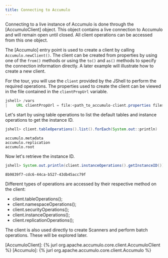 ```yaml
---
title: Connecting to Accumulo
---
```


Connecting to a live instance of Accumulo is done through the [AccumuloClient] object.  This object 
contains a live connection to Accumulo and will remain open until closed.  All client operations 
can be accessed from this one object.

The [Accumulo] entry point is used to create a client by calling ```Accumulo.newClient()```.  The 
client can be created from properties by using one of the ```from()``` methods or using the 
```to()``` and ```as()``` methods to specify the connection information directly. A later example 
will illustrate how to create a new client.

For the tour, you will use the ```client``` provided by the JShell to perform the required operations.
The properties used to create the client can be viewed in the file contained in the `clientPropUrl`
variable. 

```java
jshell> /vars
|    URL clientPropUrl = file:<path_to_accumulo-client.properties file>
```

Let's start by using table operations to list the default tables and instance operations to get 
the instance ID.

```java
jshell> client.tableOperations().list().forEach(System.out::println)
```

```commandline
accumulo.metadata
accumulo.replication
accumulo.root
```

Now let's retrieve the instance ID.

```java
jshell> System.out.println(client.instanceOperations().getInstanceID());
```
```commandLine
8b9839f7-cdc6-44ca-b527-43db45acc79f
```

Different types of operations are accessed by their respective method on the client:

* client.tableOperations();
* client.namespaceOperations();
* client.securityOperations();
* client.instanceOperations();
* client.replicationOperations();


The client is also used directly to create Scanners and perform batch operations.  These will be
explored later.

[AccumuloClient]: {% jurl org.apache.accumulo.core.client.AccumuloClient %}
[Accumulo]: {% jurl org.apache.accumulo.core.client.Accumulo %}
